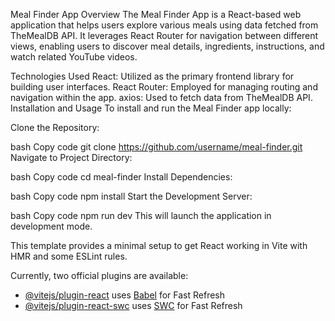 Meal Finder App
Overview
The Meal Finder App is a React-based web application that helps users explore various meals using data fetched from TheMealDB API. It leverages React Router for navigation between different views, enabling users to discover meal details, ingredients, instructions, and watch related YouTube videos.

Technologies Used
React: Utilized as the primary frontend library for building user interfaces.
React Router: Employed for managing routing and navigation within the app.
axios: Used to fetch data from TheMealDB API.
Installation and Usage
To install and run the Meal Finder app locally:

Clone the Repository:

bash
Copy code
git clone https://github.com/username/meal-finder.git
Navigate to Project Directory:

bash
Copy code
cd meal-finder
Install Dependencies:

bash
Copy code
npm install
Start the Development Server:

bash
Copy code
npm run dev
This will launch the application in development mode.

This template provides a minimal setup to get React working in Vite with HMR and some ESLint rules.

Currently, two official plugins are available:

- [@vitejs/plugin-react](https://github.com/vitejs/vite-plugin-react/blob/main/packages/plugin-react/README.md) uses [Babel](https://babeljs.io/) for Fast Refresh
- [@vitejs/plugin-react-swc](https://github.com/vitejs/vite-plugin-react-swc) uses [SWC](https://swc.rs/) for Fast Refresh
